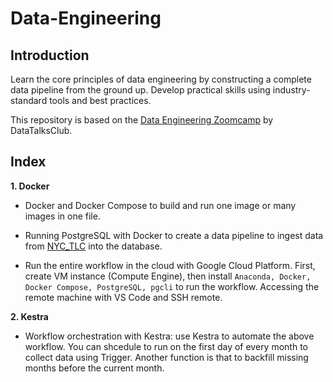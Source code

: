# Data-Engineering

## Introduction

Learn the core principles of data engineering by constructing a complete data pipeline from the ground up. Develop practical skills using industry-standard tools and best practices.

This repository is based on the [Data Engineering Zoomcamp](https://github.com/DataTalksClub/data-engineering-zoomcamp) by DataTalksClub.

## Index

**1. Docker**

- Docker and Docker Compose to build and run one image or many images in one file.

- Running PostgreSQL with Docker to create a data pipeline to ingest data from [NYC_TLC](https://www.nyc.gov/site/tlc/about/tlc-trip-record-data.page) into the database.

- Run the entire workflow in the cloud with Google Cloud Platform. First, create VM instance (Compute Engine), then install `Anaconda, Docker, Docker Compose, PostgreSQL, pgcli` to run the workflow. Accessing the remote machine with VS Code and SSH remote.

**2. Kestra**

- Workflow orchestration with Kestra: use Kestra to automate the above workflow. You can shcedule to run on the first day of every month to collect data using Trigger. Another function is that to backfill missing months before the current month.



